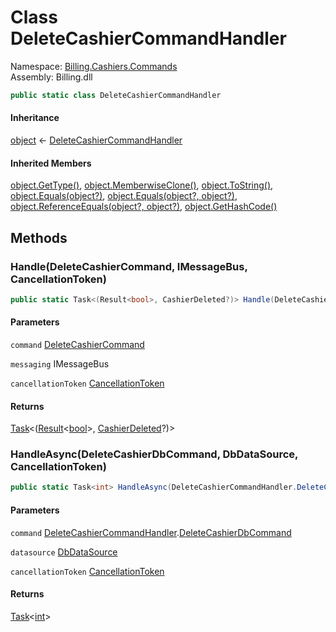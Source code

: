 # <a id="Billing_Cashiers_Commands_DeleteCashierCommandHandler"></a> Class DeleteCashierCommandHandler

Namespace: [Billing.Cashiers.Commands](Billing.Cashiers.Commands.md)  
Assembly: Billing.dll  

```csharp
public static class DeleteCashierCommandHandler
```

#### Inheritance

[object](https://learn.microsoft.com/dotnet/api/system.object) ← 
[DeleteCashierCommandHandler](Billing.Cashiers.Commands.DeleteCashierCommandHandler.md)

#### Inherited Members

[object.GetType\(\)](https://learn.microsoft.com/dotnet/api/system.object.gettype), 
[object.MemberwiseClone\(\)](https://learn.microsoft.com/dotnet/api/system.object.memberwiseclone), 
[object.ToString\(\)](https://learn.microsoft.com/dotnet/api/system.object.tostring), 
[object.Equals\(object?\)](https://learn.microsoft.com/dotnet/api/system.object.equals\#system\-object\-equals\(system\-object\)), 
[object.Equals\(object?, object?\)](https://learn.microsoft.com/dotnet/api/system.object.equals\#system\-object\-equals\(system\-object\-system\-object\)), 
[object.ReferenceEquals\(object?, object?\)](https://learn.microsoft.com/dotnet/api/system.object.referenceequals), 
[object.GetHashCode\(\)](https://learn.microsoft.com/dotnet/api/system.object.gethashcode)

## Methods

### <a id="Billing_Cashiers_Commands_DeleteCashierCommandHandler_Handle_Billing_Cashiers_Commands_DeleteCashierCommand_Wolverine_IMessageBus_System_Threading_CancellationToken_"></a> Handle\(DeleteCashierCommand, IMessageBus, CancellationToken\)

```csharp
public static Task<(Result<bool>, CashierDeleted?)> Handle(DeleteCashierCommand command, IMessageBus messaging, CancellationToken cancellationToken)
```

#### Parameters

`command` [DeleteCashierCommand](Billing.Cashiers.Commands.DeleteCashierCommand.md)

`messaging` IMessageBus

`cancellationToken` [CancellationToken](https://learn.microsoft.com/dotnet/api/system.threading.cancellationtoken)

#### Returns

 [Task](https://learn.microsoft.com/dotnet/api/system.threading.tasks.task\-1)<\([Result](https://github.com/vgmello/momentum\-sample/blob/0b2e226d00660d6f2b9ea7a033ba4926f0678942/libs/Operations/src/Operations.Extensions/Result.cs)<[bool](https://learn.microsoft.com/dotnet/api/system.boolean)\>, [CashierDeleted](Billing.Cashiers.Contracts.IntegrationEvents.CashierDeleted.md)?\)\>

### <a id="Billing_Cashiers_Commands_DeleteCashierCommandHandler_HandleAsync_Billing_Cashiers_Commands_DeleteCashierCommandHandler_DeleteCashierDbCommand_System_Data_Common_DbDataSource_System_Threading_CancellationToken_"></a> HandleAsync\(DeleteCashierDbCommand, DbDataSource, CancellationToken\)

```csharp
public static Task<int> HandleAsync(DeleteCashierCommandHandler.DeleteCashierDbCommand command, DbDataSource datasource, CancellationToken cancellationToken = default)
```

#### Parameters

`command` [DeleteCashierCommandHandler](Billing.Cashiers.Commands.DeleteCashierCommandHandler.md).[DeleteCashierDbCommand](Billing.Cashiers.Commands.DeleteCashierCommandHandler.DeleteCashierDbCommand.md)

`datasource` [DbDataSource](https://learn.microsoft.com/dotnet/api/system.data.common.dbdatasource)

`cancellationToken` [CancellationToken](https://learn.microsoft.com/dotnet/api/system.threading.cancellationtoken)

#### Returns

 [Task](https://learn.microsoft.com/dotnet/api/system.threading.tasks.task\-1)<[int](https://learn.microsoft.com/dotnet/api/system.int32)\>

